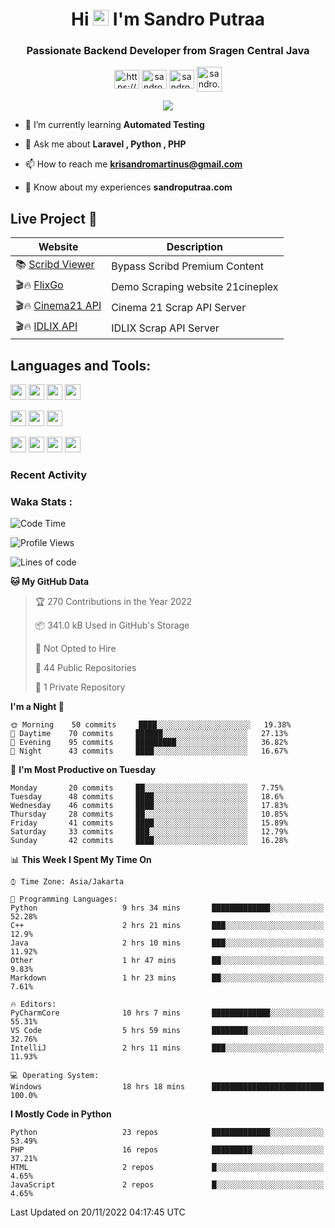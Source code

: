 

<h1 align="center">Hi <img src="https://media.giphy.com/media/hvRJCLFzcasrR4ia7z/giphy.gif" width="25px"> I'm Sandro Putraa</h1>
<h3 align="center">Passionate Backend Developer from Sragen Central Java</h3>

<p align="center">
    <a href="https://www.linkedin.com/in/sandro-putraa-34b80a19b/" target="blank"><img align="center" src="https://raw.githubusercontent.com/rahuldkjain/github-profile-readme-generator/master/src/images/icons/Social/linked-in-alt.svg" alt="https://www.linkedin.com/in/sandro-putraa-34b80a19b/" height="30" width="40" /></a>
    <a href="https://fb.com/sandro.putraaa" target="blank"><img align="center" src="https://raw.githubusercontent.com/rahuldkjain/github-profile-readme-generator/master/src/images/icons/Social/facebook.svg" alt="sandro.putraaa" height="30" width="40" /></a>
    <a href="https://instagram.com/sandro.putraa" target="blank"><img align="center" src="https://raw.githubusercontent.com/rahuldkjain/github-profile-readme-generator/master/src/images/icons/Social/instagram.svg" alt="sandro.putraa" height="30" width="40" /></a>
    <a href="https://wakatime.com/@sandrocods" target="blank"><img align="center" src="https://wakatime.com/static/img/wakatime-logo-text-vertical.png" alt="sandro.putraa" height="40" width="40" /></a>
   
</p>

<p align="center" style="p3">
<a href="https://github.com/antonkomarev/github-profile-views-counter">
    <img align="center"  src="https://komarev.com/ghpvc/?username=sandrocods&style=for-the-badge">
</a>

</p>



- 🌱 I’m currently learning **Automated Testing**

- 💬 Ask me about **Laravel , Python , PHP**

- 📫 How to reach me **krisandromartinus@gmail.com**

- 📄 Know about my experiences **sandroputraa.com**
 


## Live Project 🚀


| Website             | Description     |
| ----------------- | --- |
| 📚 [Scribd Viewer](http://sandroputraa.my.id/scribd/) | Bypass Scribd Premium Content |
| 🎬🔥 [FlixGo](https://testflsk.sandroputraa.com/) | Demo Scraping website 21cineplex  |
| 🎬🔥 [Cinema21 API](https://cinema-21-scrapper.vercel.app/) | Cinema 21 Scrap API Server |
| 🎬🔥 [IDLIX API](https://idlix-api.vercel.app/) | IDLIX Scrap API Server |



## Languages and Tools:

<img src="https://img.shields.io/badge/-Git-white?style=for-the-badge&logo=git" height="25" /></img>
<img src="https://img.shields.io/badge/-GitHub-white?style=for-the-badge&logo=github&logoColor=007ACC" height="25" /></img> <img src="https://img.shields.io/badge/-VS%20Code-white?style=for-the-badge&logo=visual-studio-code&logoColor=007ACC" height="25" /></img> <img src="https://img.shields.io/badge/-Pycharm-white?style=for-the-badge&logo=pycharm&logoColor=007ACC" height="25" /></img>

<img src="https://img.shields.io/badge/-Laravel-white?style=for-the-badge&logo=laravel&logoColor=007ACC" height="25" /></img>
<img src="https://img.shields.io/badge/-Flask-white?style=for-the-badge&logo=flask&logoColor=007ACC" height="25" /></img>
<img src="https://img.shields.io/badge/-Selenium-white?style=for-the-badge&logo=selenium&logoColor=007ACC" height="25" /></img>

<img src="https://img.shields.io/badge/-Python-white?style=for-the-badge&logo=python&logoColor=007ACC" height="25" /></img>
<img src="https://img.shields.io/badge/-Php-white?style=for-the-badge&logo=php&logoColor=007ACC" height="25" /></img>
<img src="https://img.shields.io/badge/-java-white?style=for-the-badge&logo=java&logoColor=007ACC" height="25" /></img>
<img src="https://img.shields.io/badge/-c++-white?style=for-the-badge&logo=c%2B%2B&logoColor=007ACC" height="25" /></img>



### Recent Activity
<!--START_SECTION:activity-->

<!--END_SECTION:activity-->

### Waka Stats :
<!--START_SECTION:waka-->
![Code Time](http://img.shields.io/badge/Code%20Time-340%20hrs%2048%20mins-blue)

![Profile Views](http://img.shields.io/badge/Profile%20Views-469-blue)

![Lines of code](https://img.shields.io/badge/From%20Hello%20World%20I%27ve%20Written-1%20Million%20lines%20of%20code-blue)

**🐱 My GitHub Data** 

> 🏆 270 Contributions in the Year 2022
 > 
> 📦 341.0 kB Used in GitHub's Storage 
 > 
> 🚫 Not Opted to Hire
 > 
> 📜 44 Public Repositories 
 > 
> 🔑 1 Private Repository 
 > 
**I'm a Night 🦉** 

```text
🌞 Morning    50 commits     ████░░░░░░░░░░░░░░░░░░░░░   19.38% 
🌆 Daytime    70 commits     ██████░░░░░░░░░░░░░░░░░░░   27.13% 
🌃 Evening    95 commits     █████████░░░░░░░░░░░░░░░░   36.82% 
🌙 Night      43 commits     ████░░░░░░░░░░░░░░░░░░░░░   16.67%

```
📅 **I'm Most Productive on Tuesday** 

```text
Monday       20 commits     ██░░░░░░░░░░░░░░░░░░░░░░░   7.75% 
Tuesday      48 commits     ████░░░░░░░░░░░░░░░░░░░░░   18.6% 
Wednesday    46 commits     ████░░░░░░░░░░░░░░░░░░░░░   17.83% 
Thursday     28 commits     ██░░░░░░░░░░░░░░░░░░░░░░░   10.85% 
Friday       41 commits     ████░░░░░░░░░░░░░░░░░░░░░   15.89% 
Saturday     33 commits     ███░░░░░░░░░░░░░░░░░░░░░░   12.79% 
Sunday       42 commits     ████░░░░░░░░░░░░░░░░░░░░░   16.28%

```


📊 **This Week I Spent My Time On** 

```text
⌚︎ Time Zone: Asia/Jakarta

💬 Programming Languages: 
Python                   9 hrs 34 mins       █████████████░░░░░░░░░░░░   52.28% 
C++                      2 hrs 21 mins       ███░░░░░░░░░░░░░░░░░░░░░░   12.9% 
Java                     2 hrs 10 mins       ███░░░░░░░░░░░░░░░░░░░░░░   11.92% 
Other                    1 hr 47 mins        ██░░░░░░░░░░░░░░░░░░░░░░░   9.83% 
Markdown                 1 hr 23 mins        ██░░░░░░░░░░░░░░░░░░░░░░░   7.61%

🔥 Editors: 
PyCharmCore              10 hrs 7 mins       █████████████░░░░░░░░░░░░   55.31% 
VS Code                  5 hrs 59 mins       ████████░░░░░░░░░░░░░░░░░   32.76% 
IntelliJ                 2 hrs 11 mins       ███░░░░░░░░░░░░░░░░░░░░░░   11.93%

💻 Operating System: 
Windows                  18 hrs 18 mins      █████████████████████████   100.0%

```

**I Mostly Code in Python** 

```text
Python                   23 repos            █████████████░░░░░░░░░░░░   53.49% 
PHP                      16 repos            █████████░░░░░░░░░░░░░░░░   37.21% 
HTML                     2 repos             █░░░░░░░░░░░░░░░░░░░░░░░░   4.65% 
JavaScript               2 repos             █░░░░░░░░░░░░░░░░░░░░░░░░   4.65%

```



 Last Updated on 20/11/2022 04:17:45 UTC
<!--END_SECTION:waka-->
